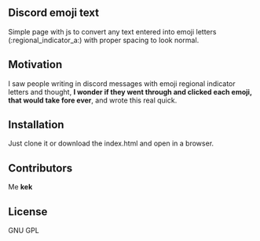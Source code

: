 ## Discord emoji text  
  
Simple page with js to convert any text entered into emoji letters (:regional_indicator_a:) with proper spacing to look normal.  
  
## Motivation  
  
I saw people writing in discord messages with emoji regional indicator letters and thought, **I wonder if they went through and clicked each emoji, that would take fore ever**, and wrote this real quick.  
  
## Installation  
  
Just clone it or download the index.html and open in a browser.  
  
## Contributors  
  
Me **kek**  
  
## License  
  
GNU GPL  